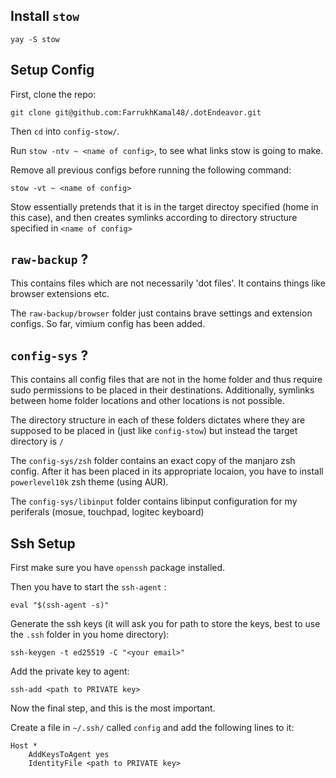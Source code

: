 ## Install `stow`

```
yay -S stow
```

## Setup Config

First, clone the repo:
```
git clone git@github.com:FarrukhKamal48/.dotEndeavor.git
```

Then `cd` into `config-stow/`.

Run `stow -ntv ~ <name of config>`, to see what links stow is going to make.

Remove all previous configs before running the following command:
```
stow -vt ~ <name of config>
```
Stow essentially pretends that it is in the target directoy specified (home in this case), and then creates symlinks according to directory structure specified in `<name of config>`

## `raw-backup` ?
This contains files which are not necessarily 'dot files'. It contains things like browser extensions etc.

The `raw-backup/browser` folder just contains brave settings and extension configs. So far, vimium config has been added.

## `config-sys` ?

This contains all config files that are not in the home folder and thus require sudo permissions to be placed in their destinations.
Additionally, symlinks between home folder locations and other locations is not possible.

The directory structure in each of these folders dictates where they are supposed to be placed in (just like `config-stow`) but instead the target directory is `/`

The `config-sys/zsh` folder contains an exact copy of the manjaro zsh config. After it has been placed in its appropriate locaion, you have to install `powerlevel10k` zsh theme (using AUR).

The `config-sys/libinput` folder contains libinput configuration for my periferals (mosue, touchpad, logitec keyboard) 

## Ssh Setup

First make sure you have `openssh` package installed.

Then you have to start the `ssh-agent` :
```
eval "$(ssh-agent -s)"
```

Generate the ssh keys (it will ask you for path to store the keys, best to use the `.ssh` folder in you home directory):
```
ssh-keygen -t ed25519 -C "<your email>"
```

Add the private key to agent:
```
ssh-add <path to PRIVATE key>
```

Now the final step, and this is the most important.

Create a file in `~/.ssh/` called `config` and add the following lines to it:
```
Host *
	AddKeysToAgent yes
	IdentityFile <path to PRIVATE key>
```
